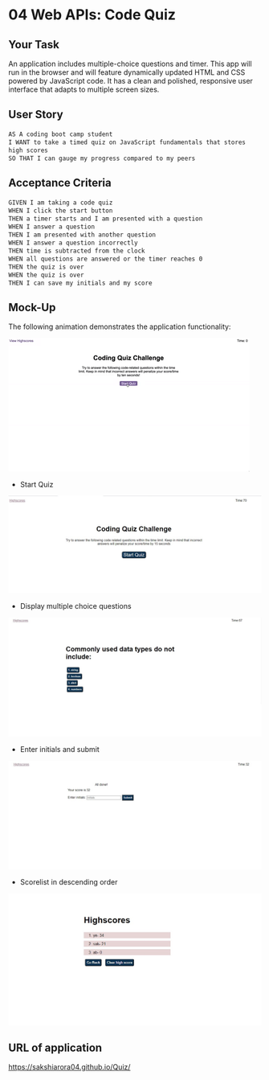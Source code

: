 # 04 Web APIs: Code Quiz

## Your Task

An application includes multiple-choice questions and timer. This app will run in the browser and will feature dynamically updated HTML and CSS powered by JavaScript code. It has a clean and polished, responsive user interface that adapts to multiple screen sizes.


## User Story

```
AS A coding boot camp student
I WANT to take a timed quiz on JavaScript fundamentals that stores high scores
SO THAT I can gauge my progress compared to my peers
```

## Acceptance Criteria

```
GIVEN I am taking a code quiz
WHEN I click the start button
THEN a timer starts and I am presented with a question
WHEN I answer a question
THEN I am presented with another question
WHEN I answer a question incorrectly
THEN time is subtracted from the clock
WHEN all questions are answered or the timer reaches 0
THEN the quiz is over
WHEN the quiz is over
THEN I can save my initials and my score
```

## Mock-Up

The following animation demonstrates the application functionality:

![A user clicks through an interactive coding quiz, then enters initials to save the high score before resetting and starting over.](./Assets/img/04-web-apis-homework-demo.gif)

* Start Quiz


![Start quiz.](./Assets/img/start.jpg)

* Display multiple choice questions


![Display multiple choice questions.](./Assets/img/questions.jpg)

* Enter initials and submit


![ Enter initials and submit.](./Assets/img/initial.jpg)

* Scorelist in descending order


![ Scorelist in descending order.](./Assets/img/highscore.jpg)



## URL of application

https://sakshiarora04.github.io/Quiz/
